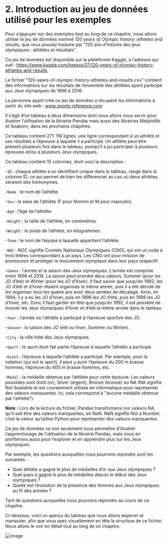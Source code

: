 # 2. Introduction au jeu de données utilisé pour les exemples

Pour s’appuyer sur des exemples tout au long de ce chapitre, nous allons utiliser le jeu de données nommé 
_120 years of Olympic history: athletes and results_, que vous pouvez traduire par "120 ans d’histoire des jeux olympiques : athlètes et résultats". 

Ce jeu de données est disponible sur la plateforme Kaggle, à l’adresse qui suit : 
https://www.kaggle.com/heesoo37/120-years-of-olympic-history-athletes-and-results

Le fichier "120-years-of-olympic-history-athletes-and-results.csv" contient des informations sur les résultats de l’ensemble des athlètes 
ayant participé aux Jeux olympiques de 1896 à 2016. 

La personne ayant créé ce jeu de données a récupéré les informations à partir du site web : www.sports-reference.com

Il s’agit d’un tableau à deux dimensions dont nous allons nous servir pour illustrer l’utilisation de la librairie Pandas 
mais aussi des librairies Matplotlib et Seaborn, dans les prochains chapitres.

Ce tableau contient 271  116 lignes, une ligne correspondant à un athlète et ses résultats à l’épreuve à laquelle il a participé. 
Un athlète peut être présent plusieurs fois dans le tableau, puisqu’il a pu participer à plusieurs épreuves et/ou à plusieurs Jeux olympiques.

Ce tableau contient 15 colonnes, dont voici la description :

-```ID``` : chaque athlète a un identifiant unique dans le tableau, rangé dans la colonne ID, 
ce qui permet de bien les différencier au cas où deux athlètes seraient des homonymes.

-```Name``` : le nom de l’athlète.

-```Sex``` : le sexe de l’athlète (F pour féminin et M pour masculin).

-```Age``` : l’âge de l’athlète.

-```Height``` : la taille de l’athlète, en centimètres.

-```Weight``` : le poids de l’athlète, en kilogrammes.

-```Team``` : le nom de l’équipe à laquelle appartient l’athlète.

-```NOC``` : NOC signifie Comités Nationaux Olympiques (CNO), qui est un code à trois lettres correspondant à un pays. 
Les CNO ont pour mission de promouvoir et protéger le mouvement olympique dans leur pays respectif.

-```Games``` : l’année et la saison des Jeux olympiques. L’année est comprise entre 1896 et 2016. 
La saison peut prendre deux valeurs, Summer (pour les JO d’été) et Winter (pour les JO d’hiver). 
Il faut savoir que jusqu’en 1992, les JO d’été et d’hiver étaient organisés la même année, 
puis il a été décidé de les organiser tous les quatre ans avec deux années de décalage. 
Ainsi, en 1994, il y a eu les JO d’hiver, puis en 1996 les JO d’été, puis en 1998 les JO d’hiver, etc. 
Donc il faut garder en tête que jusqu’en 1992, 
il est possible de trouver les Jeux olympiques d’hiver et d’été la même année dans le tableau.

-```Year``` : l’année où l’athlète a participé à l’épreuve sportive des JO.

-```Season``` : la saison des JO (été ou hiver, Summer ou Winter).

-```City``` : la ville hôte des Jeux olympiques.

-```Sport``` : le sport dont fait partie l’épreuve à laquelle l’athlète a participé.

-```Event``` : l’épreuve à laquelle l’athlète a participé. 
Par exemple, pour la natation (qui est le sport), il peut y avoir l’épreuve du 200 m brasse hommes, 
l’épreuve du 400 m brasse hommes, etc.

-```Medal``` : la médaille obtenue par l’athlète pour cette épreuve. 
Les valeurs possibles sont Gold (or), Silver (argent), Bronze (bronze) ou 
NA (NA signifie Not Available et est couramment utilisée en informatique pour représenter des valeurs manquantes. 
Ici, cela correspond à "aucune médaille obtenue par l’athlète").

__Note :__
Lors de la lecture du fichier, Pandas transformera ces valeurs NA, qu’il sait être des valeurs manquantes, en NaN. 
NaN signifie Not a Number, c’est la valeur qu’utilise Python pour représenter des valeurs manquantes.

Ce jeu de données va non seulement nous permettre d’illustrer l’apprentissage de l’utilisation de la librairie Pandas, 
mais nous en profiterons aussi pour l’explorer et en apprendre plus sur les Jeux olympiques.

Par exemple, les questions auxquelles nous pourrons répondre sont les suivantes :

- Quel athlète a gagné le plus de médailles d’or aux Jeux olympiques ?
- Quel pays a gagné le plus de médailles depuis le début des Jeux olympiques ?
- Quelle est l’évolution de la présence des femmes aux Jeux olympiques au fil des années ?

Tant de questions auxquelles nous pourrons répondre au cours de ce chapitre.

Ci-dessous, voici un aperçu du tableau que nous allons explorer et manipuler, afin que vous ayez visuellement en tête la structure de ce fichier. 
Nous allons le voir en détail tout au long de ce chapitre.

![image](https://github.com/user-attachments/assets/a826fe97-7d39-4c5f-8a53-95cb6b2b3862)

